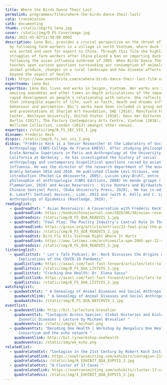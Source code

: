 ```yaml
---
title: Where the Birds Dance Their Last
permalink: programmes/films/where-the-birds-dance-their-last/
cata: transmission
catb: documenting
thumb: /static/img/fd_lena.jpg
cover: /static/img/D_FS_Coverimage.jpg
date: 2021-05-02T11:30:00.000Z
description: Lena Bui, provides a crucial perspective on the threat of bird flu
  by following farm workers in a village in north Vietnam, where duck feathers
  are sorted and sent for export to China. Through this film she highlights the
  struggles of farm workers after China placed a ban on importing duck feathers
  following the avian influenza outbreak of 2005. When Birds Dance Their Last
  touches upon various questions surrounding our consumption of animals and
  animal produce, changes in a rural landscape and how disease affects people
  beyond the aspect of health.
link: https://www.eventbrite.com/e/where-birds-dance-their-last-film-screening-discussion-registration-145820558215
expertname: Lena Bui
expertbio: Lêna Bùi lives and works in Saigon, Vietnam. Her works are sometimes
  amusing anecdotes and other times in-depth articulations of the impact of
  rapid development on people's relationship with nature. She reflects on ways
  that intangible aspects of life, such as faith, death and dreams influence
  behaviour and perception. Bùi’s works have been included in group exhibitions
  and presentations at Sharjah Art Foundation, UAE (2018); Mansfield Freeman
  Center, Wesleyan University, United States (2018); Haus der Kulturen der Welt,
  Berlin (2017); The Factory Contemporary Arts Centre, Vietnam (2016); and the
  Wellcome Collection, London (2013) amongst other venues.
expertpic: /static/img/B_FS_SEC_VIS_1.jpg
disname: Frederic Keck
dispic: /static/img/b_fs_sec_vis_2.png
disbio: "Frédéric Keck is a Senior Researcher at the Laboratory of Social
  Anthropology (CNRS-Collège de France-EHESS). After studying philosophy at the
  Ecole Normale Supérieure in Paris and Anthropology at the University of
  California at Berkeley , he has investigated the history of social
  anthropology and contemporary biopolitical questions raised by avian
  influenza. He was the director of the research department of the musée du quai
  Branly between 2014 and 2018. He published Claude Lévi-Strauss, une
  introduction (Pocket-La découverte, 2005), Lucien Lévy-Bruhl, entre
  philosophie et anthropologie (CNRS Editions, 2008) Un monde grippé (
  Flammarion, 2010) and Avian Reservoirs : Virus Hunters and Birdwatchers in
  Chinese Sentinel Posts, (Duke University Press, 2020),. He has co-edited (with
  A. Lakoff) Sentinel devices,, Limn, 2013 and (with A. Kelly and C. Lynteris)
  Anthropology of Epidemics (Routledge, 2019). "
readinglist:
  - quadreadtxt: " Asian Reservoirs: A Conversation with Frédéric Keck"
    quadreadlink: https://madeinchinajournal.com/2020/06/30/asian-reservoirs-a-conversation-with-frederic-keck/
    quadreadvis: /static/img/B_FS_QUA_READVIS_1.jpg
  - quadreadtxt: "Fowl Play: The Poultry Industry's Central Role In The Bird Flu Crisis"
    quadreadlink: https://grain.org/article/entries/22-fowl-play-the-poultry-industry-s-central-role-in-the-bird-flu-crisis
    quadreadvis: /static/img/B_FS_QUA_READVIS_2.jpg
  - quadreadtxt: Bird Flu Hits Vietnam Right Where It Hurts
    quadreadlink: https://www.latimes.com/archives/la-xpm-2005-apr-22-sci-vietflu22-story.html
    quadreadvis: /static/img/B_FS_QUA_READVIS_3.jpg
listeninglist:
  - quadlisttxt: " Let's Talk Podcast: Dr. Keck Discusses the Origins And
      Implications of the COVID-19 Pandemic"
    quadlistlink: https://axaxl.com/fast-fast-forward/articles/lets-talk-podcast-dr-keck-discusses-the-origins-and-implications-of-the-covid-19-pandemic
    quadlistvis: /static/img/B_FS_QUA_LISTVIS_1.jpg
  - quadlisttxt: "Cracking One Health: Dr. Elena Sassu"
    quadlistlink: https://axaxl.com/fast-fast-forward/articles/lets-talk-podcast-dr-keck-discusses-the-origins-and-implications-of-the-covid-19-pandemic
    quadlistvis: /static/img/B_FS_QUA_LISTVIS_2.jpg
watchinglist:
  - quadwatchtxt: " A Genealogy of Animal Diseases and Social Anthropology"
    quadwatchlink: " A Genealogy of Animal Diseases and Social Anthropology"
    quadwatchvis: /static/img/B_FS_QUA_WATCHVIS_1.jpg
eventlist:
  - quadeventlink: http://bit.ly/lecture-bresalier
    quadeventtxt: "Contagion Across Species: Global Histories and Ecologies of
      Zoonotic Diseases | Lecture by Michael Bresalier "
    quadeventvis: /static/img/pl_michael.png
  - quadeventtxt: "Decoding One Health | Workshop by Bengaluru One Health City
      Consortium and the echo network "
    quadeventlink: http://bit.ly/workshop-onehealth
    quadeventvis: /static/img/wk_echo.png
relatedlist:
  - quadrelatedtxt: "Contagion in the 21st Century by Robert Koch Institute "
    quadrelatedlink: https://nowtransmitting.com/exhibits/contagion-21st-century/
    quadrelatedvis: /static/img/A_EXHIBIT_QUA_EXPVIS_2.jpg
  - quadrelatedtxt: "A Cluster of 17 Cases "
    quadrelatedlink: https://nowtransmitting.com/exhibits/cluster-17-cases/
    quadrelatedvis: /static/img/I_EXHIBIT_QUA_EXPVIS_2.jpg
---
```

